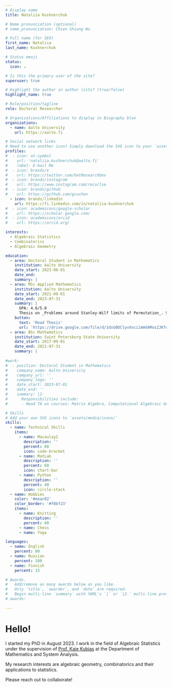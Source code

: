 ```yaml
---
# Display name
title: Nataliia Kushnerchuk

# Name pronunciation (optional)
# name_pronunciation: Chien Shiung Wu

# Full name (for SEO)
first_name: Nataliia 
last_name: Kushnerchuk

# Status emoji
status:
  icon: ☕️

# Is this the primary user of the site?
superuser: true

# Highlight the author in author lists? (true/false)
highlight_name: true

# Role/position/tagline
role: Doctoral Researcher

# Organizations/Affiliations to display in Biography blox
organizations:
  - name: Aalto University
    url: https://aalto.fi

# Social network links
# Need to use another icon? Simply download the SVG icon to your `assets/media/icons/` folder.
profiles:
#  - icon: at-symbol
#    url: 'nataliia.kushnerchuk@aalto.fi'
#    label: E-mail Me
#  - icon: brands/x
#    url: https://twitter.com/GetResearchDev
#  - icon: brands/instagram
#    url: https://www.instagram.com/recurlse
#  - icon: brands/github
#    url: https://github.com/gcushen
  - icon: brands/linkedin
    url: https://fi.linkedin.com/in/nataliia-kushnerchuk
#  - icon: academicons/google-scholar
#    url: https://scholar.google.com/
#  - icon: academicons/orcid
#    url: https://orcid.org/

interests:
  - Algebraic Statistics
  - Combinatorics
  - Algebraic Geometry

education:
  - area: Doctoral Student in Mathematics
    institution: Aalto University
    date_start: 2023-08-01
    date_end:
    summary: |
  - area: MSc Applied Mathematics
    institution: Aalto University
    date_start: 2021-09-01
    date_end: 2023-07-31
    summary: |
      GPA: 4.6/5.0
      Thesis on _Problems around Stanley-Wilf limits of Permutation_. Supervised by [Prof Parinya Chalermsook](https://sites.google.com/site/parinyachalermsook/).
    button:
      text: 'Read Thesis'
      url: 'https://drive.google.com/file/d/1dsG0DClyvXnci1mHd4MosZJKTqq9HvBk/view?usp=sharing'
  - area: BSc Mathematics
    institution: Saint Petersburg State University
    date_start: 2017-09-01
    date_end: 2021-07-31
    summary: |
    
#work:
#  - position: Doctoral Student in Mathematics
#    company_name: Aalto University
#    company_url: ''
#    company_logo: ''
#    date_start: 2023-07-01
#    date_end: ''
#    summary: |2-
#      Responsibilities include:
#      - Head TA on courses: Matrix Algebra, Computational Algebraic Geometry

# Skills
# Add your own SVG icons to `assets/media/icons/`
skills:
  - name: Technical Skills
    items:
      - name: Macaulay2
        description: ''
        percent: 80
        icon: code-bracket
      - name: MatLab
        description: ''
        percent: 60
        icon: chart-bar
      - name: Python
        description: ''
        percent: 40
        icon: circle-stack
  - name: Hobbies
    color: '#eeac02'
    color_border: '#f0bf23'
    items:
      - name: Knitting
        description: ''
        percent: 60
      - name: Chess
      - name: Yoga

languages:
  - name: English
    percent: 80
  - name: Russian
    percent: 100
  - name: Finnish
    percent: 15

# Awards.
#   Add/remove as many awards below as you like.
#   Only `title`, `awarder`, and `date` are required.
#   Begin multi-line `summary` with YAML's `|` or `|2-` multi-line prefix and indent 2 spaces below.
# awards:
  
---
```

# Hello!
I started my PhD in August 2023.
I work in the field of Algebraic Statistics under the supervision of [Prof. Kaie Kubjas](https://www.kaiekubjas.com) at the Department of Mathematics and System          Analysis. 

My research interests are algebraic geometry, combinatorics and their applications to statistics. 
        
Please reach out to collaborate!



